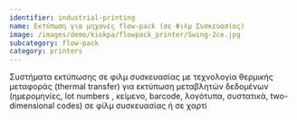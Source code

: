 ```yaml
---
identifier: industrial-printing
name: Εκτύπωση για μηχανές flow-pack (σε Φιλμ Συσκευασίας)
image: /images/demo/kiokpa/flowpack_printer/Swing-2ce.jpg
subcategory: flow-pack
category: printers
---
```







Συστήματα εκτύπωσης σε φιλμ συσκευασίας με τεχνολογία θερμικής μεταφοράς (thermal transfer) για εκτύπωση μεταβλητών δεδομένων (ημερομηνίες, lot numbers , κείμενο, barcode, λογότυπα, συστατικά, two-dimensional codes) σε φίλμ συσκευασίας ή σε χαρτί


